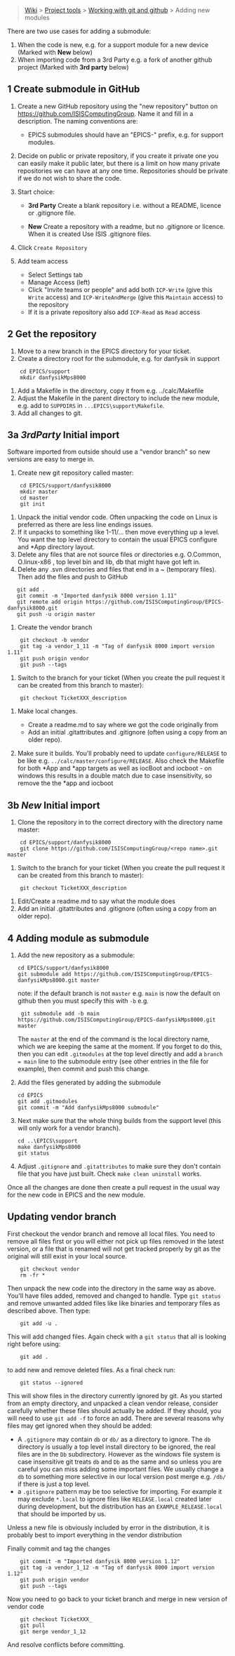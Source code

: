 > [Wiki](Home) > [Project tools](Project-tools) > [Working with git and github](Working-with-git-and-github) > Adding new modules

There are two use cases for adding a submodule:

1. When the code is new, e.g. for a support module for a new device (Marked with **New** below)
1. When importing code from a 3rd Party e.g. a fork of another github project (Marked with **3rd party** below)

## 1 Create submodule in GitHub

1. Create a new GitHub repository using the "new repository" button on https://github.com/ISISComputingGroup. Name it and fill in a description. The naming conventions are:

    *  EPICS submodules should have an "EPICS-" prefix, e.g. for support modules. 

1. Decide on public or private repository, if you create it private one you can easily make it public later, but there is a limit on how many private repositories we can have at any one time. Repositories should be private if we do not wish to share the code.

1. Start choice:
    * **3rd Party** Create a blank repository i.e. without a README, licence or .gitignore file. 

    * **New** Create a repository with a readme, but no .gitignore or licence. When it is created Use ISIS .gitignore files.

1. Click `Create Repository`

1. Add team access

    - Select Settings tab
    - Manage Access (left)
    - Click "Invite teams or people" and add both `ICP-Write` (give this `Write` access) and `ICP-WriteAndMerge` (give this `Maintain` access) to the repository
    - If it is a private repository also add `ICP-Read` as `Read` access

## 2 Get the repository

1. Move to a new branch in the EPICS directory for your ticket. 
1. Create a directory root for the submodule, e.g. for danfysik in support
```
    cd EPICS/support
    mkdir danfysikMps8000
```
1. Add a Makefile in the directory, copy it from e.g. ../calc/Makefile  
1. Adjust the Makefile in the parent directory to include the new module, e.g. add to `SUPPDIRS` in `...EPICS\support\Makefile`.
1. Add all changes to git.

## 3a *3rdParty* Initial import

Software imported from outside should use a "vendor branch" so new versions are easy to merge in. 

1. Create new git repository called master:
```
    cd EPICS/support/danfysik8000
    mkdir master
    cd master
    git init
```
1. Unpack the initial vendor code. Often unpacking the code on Linux is preferred as there are less line endings issues.
1. If it unpacks to something like 1-11/... then move everything up a level. You want the top level directory to contain the usual EPICS configure and *App directory layout. 
1. Delete any files that are not source files or directories e.g. O.Common, O.linux-x86 , top level bin and lib, db that might have got left in.  
1. Delete any .svn directories and files that end in a ~ (temporary files). Then add the files and push to GitHub
 ```
    git add .
    git commit -m "Imported danfysik 8000 version 1.11"
    git remote add origin https://github.com/ISISComputingGroup/EPICS-danfysik8000.git
    git push -u origin master
```
1. Create the vendor branch
```
    git checkout -b vendor
    git tag -a vendor_1_11 -m "Tag of danfysik 8000 import version 1.11"
    git push origin vendor
    git push --tags
```
1. Switch to the branch for your ticket (When you create the pull request it can be created from this branch to master):
```
    git checkout TicketXXX_description
```
1. Make local changes. 
    - Create a readme.md to say where we got the code originally from 
    - Add an initial .gitattributes and .gitignore (often using a copy from an older repo).

1. Make sure it builds. You'll probably need to update `configure/RELEASE` to be like e.g. `../calc/master/configure/RELEASE`. Also check the Makefile for both *App and *app targets as well as iocBoot and iocboot - on windows this results in a double match due to case insensitivity, so remove the the *app and iocboot

## 3b *New* Initial import

1. Clone the repository in to the correct directory with the directory name master:
```
    cd EPICS/support/danfysik8000
    git clone https://github.com/ISISComputingGroup/<repo name>.git master
```
1. Switch to the branch for your ticket (When you create the pull request it can be created from this branch to master):
```
    git checkout TicketXXX_description
```
1. Edit/Create a readme.md to say what the module does 
1. Add an initial .gitattributes and .gitignore (often using a copy from an older repo).

## 4 Adding module as submodule

1. Add the new repository as a submodule:
    ```
    cd EPICS/support/danfysik8000
    git submodule add https://github.com/ISISComputingGroup/EPICS-danfysikMps8000.git master
    ```
    note: if the default branch is not `master` e.g. `main` is now the default on github then you must specify this with `-b` e.g.
   ```
    git submodule add -b main https://github.com/ISISComputingGroup/EPICS-danfysikMps8000.git master
   ```
   The `master` at the end of the command is the local directory name, which we are keeping the same at the moment.
   If you forget to do this, then you can edit `.gitmodules` at the top level directly and add a `branch = main` line to the submodule entry (see other entries in the file for example), then commit and push this change.


1. Add the files generated by adding the submodule
    ````
    cd EPICS
    git add .gitmodules
    git commit -m "Add danfysikMps8000 submodule"
    ````
1. Next make sure that the whole thing builds from the support level (this will only work for a vendor branch).
    ````
    cd ..\EPICS\support
    make danfysikMps8000
    git status
    ````
1. Adjust `.gitignore` and `.gitattributes` to make sure they don't contain file that you have just built. Check `make clean uninstall` works. 

Once all the changes are done then create a pull request in the usual way for the new code in EPICS and the new module.

## Updating vendor branch

First checkout the vendor branch and remove all local files. You need to remove all files first or you will either not pick up files removed in the latest version, or a file that is renamed will not get tracked properly by git as the original will still exist in your local source.  
```
    git checkout vendor
    rm -fr *
```
Then unpack the new code into the directory in the same way as above. You'll have files added, removed and changed to handle. Type  `git status`  and remove unwanted added files like like binaries and temporary files as described above. Then type:  
```
    git add -u .
```
This will add changed files. Again check with a   `git status`  that all is looking right before using: 
```
    git add .
```
to add new and remove deleted files. As a final check run:
```
    git status --ignored
```
This will show files in the directory currently ignored by git. As you started from an empty directory, and unpacked a clean vendor release, consider carefully whether these files should actually be added. If they should, you will need to use `git add -f` to force an add. There are several reasons why files may get ignored when they should be added:
- A `.gitignore` may contain `db` or `db/` as a directory to ignore. The `db` directory is usually a top level install directory to be ignored, the real files are in the `Db` subdirectory. However as the windows file system is case insensitive git treats `db` and `Db` as the same and so unless you are careful you can miss adding some important files. We usually change a `db` to something more selective in our local version post merge e.g. `/db/` if there is just a top level.
- a `.gitignore` pattern may be too selective for importing. For example it may exclude `*.local` to ignore files like `RELEASE.local` created later during development, but the distribution has an `EXAMPLE_RELEASE.local` that should be imported by us.

Unless a new file is obviously included by error in the distribution, it is probably best to import everything in the vendor distribution
    
Finally commit and tag the changes
```
    git commit -m "Imported danfysik 8000 version 1.12"
    git tag -a vendor_1_12 -m "Tag of danfysik 8000 import version 1.12"
    git push origin vendor
    git push --tags
```
Now you need to go back to your ticket branch and merge in new version of vendor code
```
    git checkout TicketXXX_
    git pull
    git merge vendor_1_12
```
And resolve conflicts before committing.

